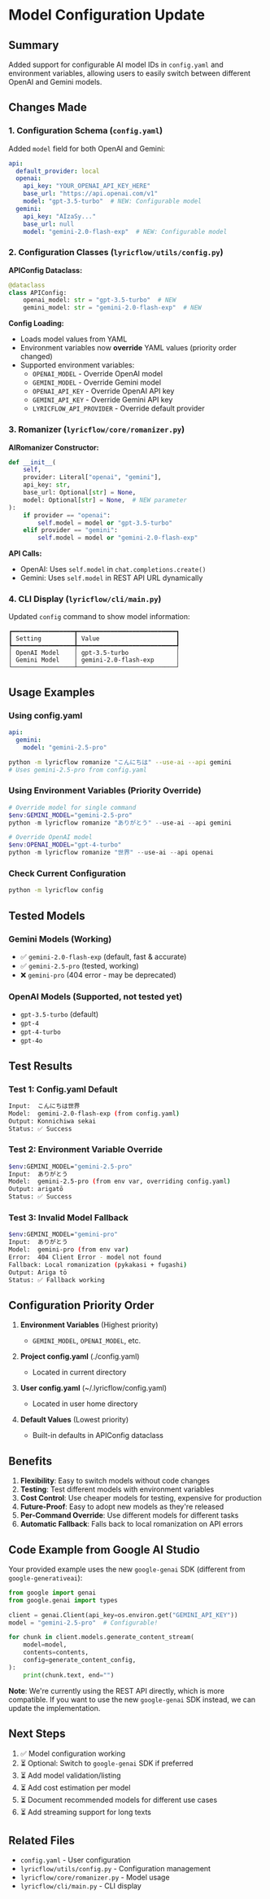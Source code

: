 # Model Configuration Update

## Summary
Added support for configurable AI model IDs in `config.yaml` and environment variables, allowing users to easily switch between different OpenAI and Gemini models.

## Changes Made

### 1. Configuration Schema (`config.yaml`)
Added `model` field for both OpenAI and Gemini:

```yaml
api:
  default_provider: local
  openai:
    api_key: "YOUR_OPENAI_API_KEY_HERE"
    base_url: "https://api.openai.com/v1"
    model: "gpt-3.5-turbo"  # NEW: Configurable model
  gemini:
    api_key: "AIzaSy..."
    base_url: null
    model: "gemini-2.0-flash-exp"  # NEW: Configurable model
```

### 2. Configuration Classes (`lyricflow/utils/config.py`)

**APIConfig Dataclass:**
```python
@dataclass
class APIConfig:
    openai_model: str = "gpt-3.5-turbo"  # NEW
    gemini_model: str = "gemini-2.0-flash-exp"  # NEW
```

**Config Loading:**
- Loads model values from YAML
- Environment variables now **override** YAML values (priority order changed)
- Supported environment variables:
  - `OPENAI_MODEL` - Override OpenAI model
  - `GEMINI_MODEL` - Override Gemini model
  - `OPENAI_API_KEY` - Override OpenAI API key
  - `GEMINI_API_KEY` - Override Gemini API key
  - `LYRICFLOW_API_PROVIDER` - Override default provider

### 3. Romanizer (`lyricflow/core/romanizer.py`)

**AIRomanizer Constructor:**
```python
def __init__(
    self,
    provider: Literal["openai", "gemini"],
    api_key: str,
    base_url: Optional[str] = None,
    model: Optional[str] = None,  # NEW parameter
):
    if provider == "openai":
        self.model = model or "gpt-3.5-turbo"
    elif provider == "gemini":
        self.model = model or "gemini-2.0-flash-exp"
```

**API Calls:**
- OpenAI: Uses `self.model` in `chat.completions.create()`
- Gemini: Uses `self.model` in REST API URL dynamically

### 4. CLI Display (`lyricflow/cli/main.py`)

Updated `config` command to show model information:
```
┏━━━━━━━━━━━━━━━━━┳━━━━━━━━━━━━━━━━━━━━━━━━━━━┓
┃ Setting         ┃ Value                     ┃
┡━━━━━━━━━━━━━━━━━╇━━━━━━━━━━━━━━━━━━━━━━━━━━━┩
│ OpenAI Model    │ gpt-3.5-turbo             │
│ Gemini Model    │ gemini-2.0-flash-exp      │
└─────────────────┴───────────────────────────┘
```

## Usage Examples

### Using config.yaml
```yaml
api:
  gemini:
    model: "gemini-2.5-pro"
```

```bash
python -m lyricflow romanize "こんにちは" --use-ai --api gemini
# Uses gemini-2.5-pro from config.yaml
```

### Using Environment Variables (Priority Override)
```powershell
# Override model for single command
$env:GEMINI_MODEL="gemini-2.5-pro"
python -m lyricflow romanize "ありがとう" --use-ai --api gemini

# Override OpenAI model
$env:OPENAI_MODEL="gpt-4-turbo"
python -m lyricflow romanize "世界" --use-ai --api openai
```

### Check Current Configuration
```bash
python -m lyricflow config
```

## Tested Models

### Gemini Models (Working)
- ✅ `gemini-2.0-flash-exp` (default, fast & accurate)
- ✅ `gemini-2.5-pro` (tested, working)
- ❌ `gemini-pro` (404 error - may be deprecated)

### OpenAI Models (Supported, not tested yet)
- `gpt-3.5-turbo` (default)
- `gpt-4`
- `gpt-4-turbo`
- `gpt-4o`

## Test Results

### Test 1: Config.yaml Default
```bash
Input:  こんにちは世界
Model:  gemini-2.0-flash-exp (from config.yaml)
Output: Konnichiwa sekai
Status: ✅ Success
```

### Test 2: Environment Variable Override
```bash
$env:GEMINI_MODEL="gemini-2.5-pro"
Input:  ありがとう
Model:  gemini-2.5-pro (from env var, overriding config.yaml)
Output: arigatō
Status: ✅ Success
```

### Test 3: Invalid Model Fallback
```bash
$env:GEMINI_MODEL="gemini-pro"
Input:  ありがとう
Model:  gemini-pro (from env var)
Error:  404 Client Error - model not found
Fallback: Local romanization (pykakasi + fugashi)
Output: Ariga tō
Status: ✅ Fallback working
```

## Configuration Priority Order

1. **Environment Variables** (Highest priority)
   - `GEMINI_MODEL`, `OPENAI_MODEL`, etc.
   
2. **Project config.yaml** (./config.yaml)
   - Located in current directory
   
3. **User config.yaml** (~/.lyricflow/config.yaml)
   - Located in user home directory
   
4. **Default Values** (Lowest priority)
   - Built-in defaults in APIConfig dataclass

## Benefits

1. **Flexibility**: Easy to switch models without code changes
2. **Testing**: Test different models with environment variables
3. **Cost Control**: Use cheaper models for testing, expensive for production
4. **Future-Proof**: Easy to adopt new models as they're released
5. **Per-Command Override**: Use different models for different tasks
6. **Automatic Fallback**: Falls back to local romanization on API errors

## Code Example from Google AI Studio

Your provided example uses the new `google-genai` SDK (different from `google-generativeai`):

```python
from google import genai
from google.genai import types

client = genai.Client(api_key=os.environ.get("GEMINI_API_KEY"))
model = "gemini-2.5-pro"  # Configurable!

for chunk in client.models.generate_content_stream(
    model=model,
    contents=contents,
    config=generate_content_config,
):
    print(chunk.text, end="")
```

**Note**: We're currently using the REST API directly, which is more compatible. If you want to use the new `google-genai` SDK instead, we can update the implementation.

## Next Steps

1. ✅ Model configuration working
2. ⏳ Optional: Switch to `google-genai` SDK if preferred
3. ⏳ Add model validation/listing
4. ⏳ Add cost estimation per model
5. ⏳ Document recommended models for different use cases
6. ⏳ Add streaming support for long texts

## Related Files
- `config.yaml` - User configuration
- `lyricflow/utils/config.py` - Configuration management
- `lyricflow/core/romanizer.py` - Model usage
- `lyricflow/cli/main.py` - CLI display
